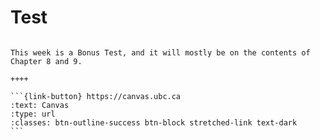 # Test

````{panels}

This week is a Bonus Test, and it will mostly be on the contents of Chapter 8 and 9.

++++ 

```{link-button} https://canvas.ubc.ca
:text: Canvas
:type: url
:classes: btn-outline-success btn-block stretched-link text-dark
```
````